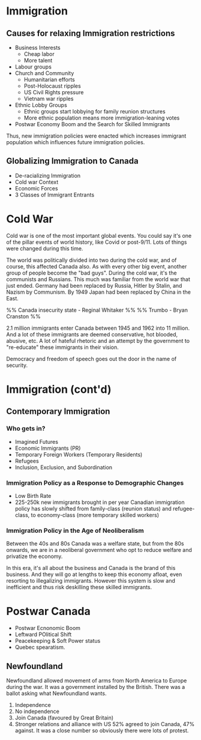 # Immigration

## Causes for relaxing Immigration restrictions
- Business Interests
	- Cheap labor
	- More talent
- Labour groups
- Church and Community
	- Humanitarian efforts
	- Post-Holocaust ripples
	- US Civil Rights pressure
	- Vietnam war ripples
- Ethnic Lobby Groups
	- Ethnic groups start lobbying for family reunion structures
	- More ethnic population means more immigration-leaning votes 
- Postwar Economy Boom and the Search for Skilled Immigrants

Thus, new immigration policies were enacted which increases immigrant population which influences future immigration policies.

## Globalizing Immigration to Canada
- De-racializing Immigration
- Cold war Context
- Economic Forces
- 3 Classes of Immigrant Entrants

# Cold War
Cold war is one of the most important global events. You could say it's one of the pillar events of world history, like Covid or post-9/11. Lots of things were changed during this time.

The world was politically divided into two during the cold war, and of course, this affected Canada also. As with every other big event, another group of people become the "bad guys". During the cold war, it's the communists and Russians. This much was familiar from the world war that just ended. Germany had been replaced by Russia, Hitler by Stalin, and Nazism by Communism. By 1949 Japan had been replaced by China in the East.

%% Canada insecurity state - Reginal Whitaker %%
%% Trumbo - Bryan Cranston %%

2.1 million immigrants enter Canada between 1945 and 1962 into 11 million. And a lot of these immigrants are deemed conservative, hot blooded, abusive, etc. A lot of hateful rhetoric and an attempt by the government to "re-educate" these immigrants in their vision.

Democracy and freedom of speech goes out the door in the name of security.

# Immigration (cont'd)
## Contemporary Immigration
### Who gets in?
- Imagined Futures
- Economic Immigrants (PR)
- Temporary Foreign Workers (Temporary Residents)
- Refugees
- Inclusion, Exclusion, and Subordination
### Immigration Policy as a Response to Demographic Changes
- Low Birth Rate
- 225-250k new immigrants brought in per year
Canadian immigration policy has slowly shifted from family-class (reunion status) and refugee-class, to economy-class (more temporary skilled workers)
### Immigration Policy in the Age of Neoliberalism
Between the 40s and 80s Canada was a welfare state, but from the 80s onwards, we are in a neoliberal government who opt to reduce welfare and privatize the economy.

In this era, it's all about the business and Canada is the brand of this business. And they will go at lengths to keep this economy afloat, even resorting to illegalizing immigrants. However this system is slow and inefficient and thus risk deskilling these skilled immigrants.

# Postwar Canada
- Postwar Ecnonomic Boom
- Leftward POlitical Shift
- Peacekeeping & Soft Power status
- Quebec spearatism.
## Newfoundland
Newfoundland allowed movement of arms from North America to Europe during the war. It was a government installed by the British. There was a ballot asking what Newfoundland wants.
1) Independence  
2) No independence  
3) Join Canada (favoured by Great Britain)  
4) Stronger relations and alliance with US
52% agreed to join Canada, 47% against. It was a close number so obviously there were lots of protest.
